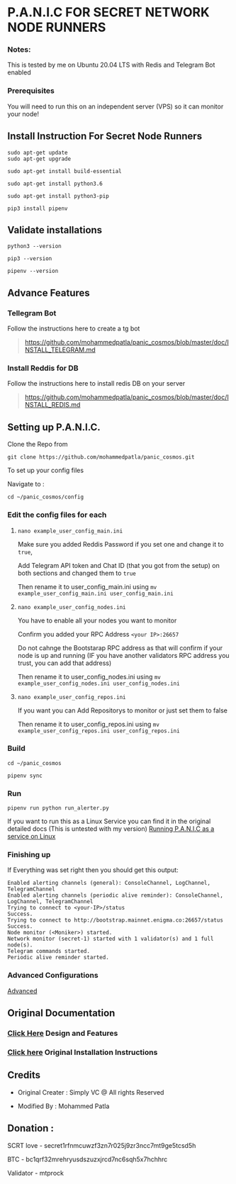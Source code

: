 # P.A.N.I.C FOR SECRET NETWORK NODE RUNNERS

### Notes: 
This is tested by me on Ubuntu 20.04 LTS with Redis and Telegram Bot enabled

### Prerequisites
You will need to run this on an independent server (VPS) so it can monitor your node!

## Install Instruction For Secret Node Runners
```
sudo apt-get update
sudo apt-get upgrade
```
```
sudo apt-get install build-essential
```
```
sudo apt-get install python3.6
```

```
sudo apt-get install python3-pip
```

```
pip3 install pipenv
```

## Validate installations

```
python3 --version

pip3 --version

pipenv --version

```
## Advance Features
### Tellegram Bot
 Follow the instructions here to create a tg bot
 >https://github.com/mohammedpatla/panic_cosmos/blob/master/doc/INSTALL_TELEGRAM.md

### Install Reddis for DB
 Follow the instructions here to install redis DB on your server
 >https://github.com/mohammedpatla/panic_cosmos/blob/master/doc/INSTALL_REDIS.md

## Setting up P.A.N.I.C.
 Clone the Repo from

 ```
 git clone https://github.com/mohammedpatla/panic_cosmos.git
 ```

 To set up your config files
 
 Navigate to :
 ```
 cd ~/panic_cosmos/config
 ```

 ### Edit the config files for each
1.  ```
    nano example_user_config_main.ini
    ```

    Make sure you added Reddis Password if you set one and change it to `true`,

    Add Telegram API token and Chat ID (that you got from the setup) on both sections and changed them to `true`

    Then rename it to user_config_main.ini using
        ``` mv example_user_config_main.ini user_config_main.ini ```
2.  ```
    nano example_user_config_nodes.ini
    ```
    You have to enable all your nodes you want to monitor

    Confirm you added your RPC Address `<your IP>:26657` 

    Do not cahnge the Bootstarap RPC address as that will confirm if your node is up and running (IF you have another validators RPC address you trust, you can add that address)

    Then rename it to user_config_nodes.ini using
        ``` mv example_user_config_nodes.ini user_config_nodes.ini ```
3.  ```
    nano example_user_config_repos.ini
    ```
    If you want you can Add Repositorys to monitor or just set them to false

    Then rename it to user_config_repos.ini using
        ``` mv example_user_config_repos.ini user_config_repos.ini ```

 ### Build
 ```
 cd ~/panic_cosmos
 ```
 ```
 pipenv sync
 ```
 ### Run
 ```
 pipenv run python run_alerter.py
 ```
If you want to run this as a Linux Service you can find it in the original detailed docs (This is untested with my version)
[Running P.A.N.I.C as a service on Linux](https://github.com/mohammedpatla/panic_cosmos/blob/master/doc/INSTALL_AND_RUN.md#running-panic-as-a-linux-service)


 ### Finishing up
If Everything was set right then you should get this output:

    Enabled alerting channels (general): ConsoleChannel, LogChannel, TelegramChannel
    Enabled alerting channels (periodic alive reminder): ConsoleChannel, LogChannel, TelegramChannel
    Trying to connect to <your-IP>/status
    Success.
    Trying to connect to http://bootstrap.mainnet.enigma.co:26657/status
    Success.
    Node monitor (<Moniker>) started.
    Network monitor (secret-1) started with 1 validator(s) and 1 full node(s).
    Telegram commands started.
    Periodic alive reminder started.

### Advanced Configurations
[Advanced](https://github.com/mohammedpatla/panic_cosmos/blob/master/doc/INSTALL_AND_RUN.md#advanced-configuration)

## Original Documentation
### [Click Here](https://github.com/mohammedpatla/panic_cosmos/blob/master/doc/DESIGN_AND_FEATURES.md) Design and Features
### [Click here](https://github.com/mohammedpatla/panic_cosmos/blob/master/doc/INSTALL_AND_RUN.md) Original Installation Instructions

## Credits
- Original Creater : Simply VC @ All rights Reserved

- Modified By : Mohammed Patla

## Donation :
SCRT love - secret1rfnmcuwzf3zn7r025j9zr3ncc7mt9ge5tcsd5h

BTC - bc1qrf32mrehryusdszuzxjrcd7nc6sqh5x7hchhrc

Validator - mtprock
